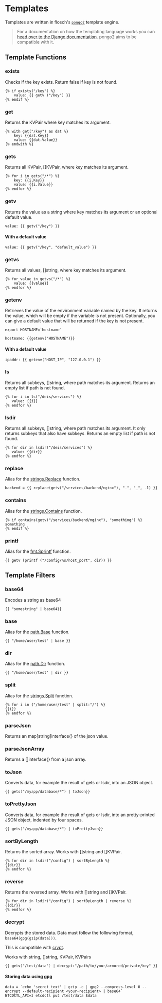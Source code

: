 # Templates

Templates are written in flosch's [`pongo2`](https://github.com/flosch/pongo2) template engine.

> For a documentation on how the templating language works you can [head over to the Django documentation](https://docs.djangoproject.com/en/dev/topics/templates/). pongo2 aims to be compatible with it.

## Template Functions
### exists
Checks if the key exists. Return false if key is not found.
```
{% if exists("/key") %}
    value: {{ getv ("/key") }}
{% endif %}
```

### get
Returns the KVPair where key matches its argument.
```
{% with get("/key") as dat %}
    key: {{dat.Key}}
    value: {{dat.Value}}
{% endwith %}
```

### gets
Returns all KVPair, []KVPair, where key matches its argument.
```
{% for i in gets("/*") %}
    key: {{i.Key}}
    value: {{i.Value}}
{% endfor %}
```

### getv
Returns the value as a string where key matches its argument or an optional default value.
```
value: {{ getv("/key") }}
```

#### With a default value
```
value: {{ getv("/key", "default_value") }}
```

### getvs
Returns all values, []string, where key matches its argument.
```
{% for value in getvs("/*") %}
    value: {{value}}
{% endfor %}
```

### getenv
Retrieves the value of the environment variable named by the key. It returns the value, which will be empty if the variable is not present. Optionally, you can give a default value that will be returned if the key is not present.
```
export HOSTNAME=`hostname`
```
```
hostname: {{getenv("HOSTNAME")}}
```


#### With a default value
```
ipaddr: {{ getenv("HOST_IP", "127.0.0.1") }}
```

### ls
Returns all subkeys, []string, where path matches its argument. Returns an empty list if path is not found.
```
{% for i in ls("/deis/services") %}
   value: {{i}}
{% endfor %}
```

### lsdir
Returns all subkeys, []string, where path matches its argument. It only returns subkeys that also have subkeys. Returns an empty list if path is not found.
```
{% for dir in lsdir("/deis/services") %}
   value: {{dir}}
{% endfor %}
```

### replace
Alias for the [strings.Replace](https://golang.org/pkg/strings/#Replace) function.
```
backend = {{ replace(getv("/services/backend/nginx"), "-", "_", -1) }}
```

### contains
Alias for the [strings.Contains](https://golang.org/pkg/strings/#Contains) function.
```
{% if contains(getv("/services/backend/nginx"), "something") %}
something
{% endif %}
```

### printf
Alias for the [fmt.Sprintf](https://golang.org/pkg/fmt/#Sprintf) function.
```
{{ getv (printf ("/config/%s/host_port", dir)) }}
```

## Template Filters
### base64
Encodes a string as base64
```
{{ "somestring" | base64}}
```

### base
Alias for the [path.Base](https://golang.org/pkg/path/#Base) function.
```
{{ "/home/user/test" | base }}
```

### dir
Alias for the [path.Dir](https://golang.org/pkg/path/#Dir) function.
```
{{ "/home/user/test" | dir }}
```

### split
Alias for the [strings.Split](https://golang.org/pkg/strings/#Split) function.
```
{% for i in ("/home/user/test" | split:"/") %}
{{i}}
{% endfor %}
```

### parseJson
Returns an map[string]interface{} of the json value.

### parseJsonArray
Returns a []interface{} from a json array.

### toJson
Converts data, for example the result of gets or lsdir, into an JSON object.
```
{{ gets("/myapp/database/*") | toJson}}
```

### toPrettyJson
Converts data, for example the result of gets or lsdir, into an pretty-printed JSON object, indented by four spaces.
```
{{ gets("/myapp/database/*") | toPrettyJson}}
```

### sortByLength
Returns the sorted array. 
Works with []string and []KVPair.
```
{% for dir in lsdir("/config") | sortByLength %}
{{dir}}
{% endfor %}
```

### reverse
Returns the reversed array. 
Works with []string and []KVPair.
```
{% for dir in lsdir("/config") | sortByLength | reverse %}
{{dir}}
{% endfor %}
```

### decrypt
Decrypts the stored data. Data must follow the following format, `base64(gpg(gzip(data)))`.

This is compatible with [crypt](https://github.com/xordataexchange/crypt/tree/master/bin/crypt).

Works with string, []string, KVPair, KVPairs

```
{{ getv("/test/data") | decrypt:"/path/to/your/armored/private/key" }}
```

#### Storing data using gpg
```
data = `echo 'secret text' | gzip -c | gpg2 --compress-level 0 --encrypt --default-recipient <your-recipient> | base64`
ETCDCTL_API=3 etcdctl put /test/data $data
```